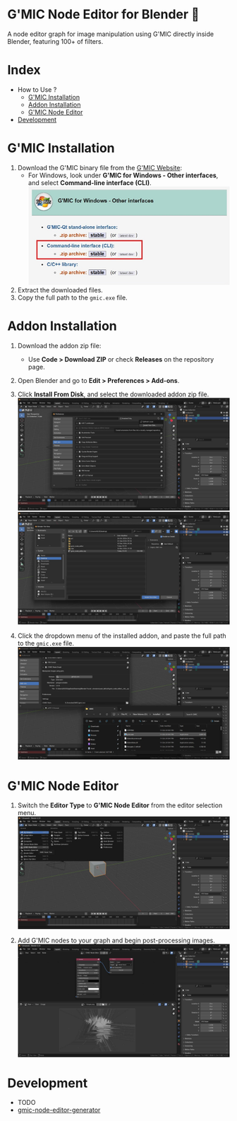 # G'MIC Node Editor for Blender 🌅
A node editor graph for image manipulation using G'MIC directly inside Blender, featuring 100+ of filters.

# Index
- How to Use ?
    - [G'MIC Installation](#gmic-installation)
    - [Addon Installation](#addon-installation)
    - [G'MIC Node Editor](#gmic-node-editor)
- [Development](#development)

# G'MIC Installation
1. Download the G'MIC binary file from the [G'MIC Website](https://gmic.eu/download.html):
    - For Windows, look under **G'MIC for Windows - Other interfaces**, and select **Command-line interface (CLI)**.
![](images/gmic1.jpg)
2. Extract the downloaded files.
3. Copy the full path to the `gmic.exe` file.

# Addon Installation
1. Download the addon zip file:
    - Use **Code > Download ZIP** or check **Releases** on the repository page.
2. Open Blender and go to **Edit > Preferences > Add-ons**.
3. Click **Install From Disk**, and select the downloaded addon zip file.
![](images/addon1.jpg)
![](images/addon2.jpg)

4. Click the dropdown menu of the installed addon, and paste the full path to the `gmic.exe` file.
![](images/addon3.jpg)

# G'MIC Node Editor
1. Switch the **Editor Type** to **G'MIC Node Editor** from the editor selection menu.
![](images/addon4.jpg)

2. Add G'MIC nodes to your graph and begin post-processing images.
![](images/addon5.jpg)

# Development
- TODO
- [gmic-node-editor-generator](https://github.com/polygonvariable/gmic-node-editor-generator)
